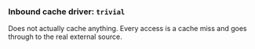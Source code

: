 <!--
SPDX-FileCopyrightText: 2025 SAP SE

SPDX-License-Identifier: Apache-2.0
-->

### Inbound cache driver: `trivial`

Does not actually cache anything. Every access is a cache miss and goes through to the real external source.
